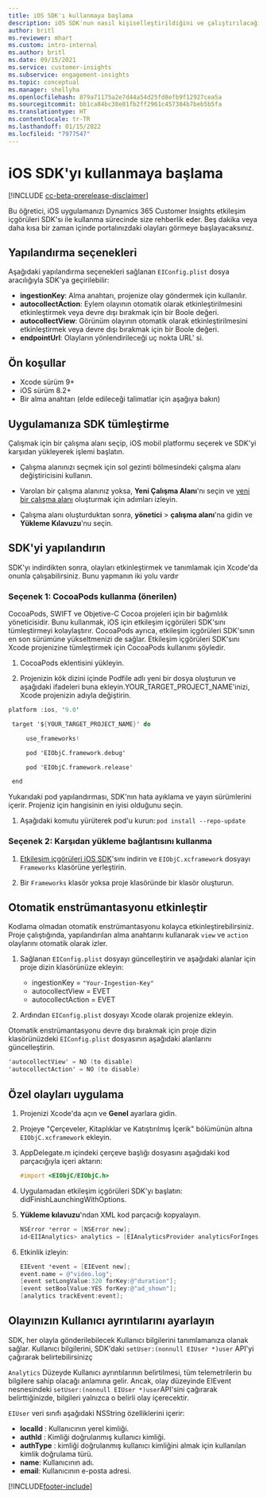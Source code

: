 ```yaml
---
title: iOS SDK'ı kullanmaya başlama
description: iOS SDK'nun nasıl kişiselleştirildiğini ve çalıştırılacağını öğrenin
author: britl
ms.reviewer: mhart
ms.custom: intro-internal
ms.author: britl
ms.date: 09/15/2021
ms.service: customer-insights
ms.subservice: engagement-insights
ms.topic: conceptual
ms.manager: shellyha
ms.openlocfilehash: 879a71175a2e7d44a54d25fd8efb9f12927cea5a
ms.sourcegitcommit: bb1ca84bc38e81fb2ff2961c457384b7beb5b5fa
ms.translationtype: HT
ms.contentlocale: tr-TR
ms.lasthandoff: 01/15/2022
ms.locfileid: "7977547"
---
```

# <a name="get-started-with-the-ios-sdk"></a>iOS SDK'yı kullanmaya başlama

[!INCLUDE [cc-beta-prerelease-disclaimer](includes/cc-beta-prerelease-disclaimer.md)]

Bu öğretici, iOS uygulamanızı Dynamics 365 Customer Insights etkileşim içgörüleri SDK'sı ile kullanma sürecinde size rehberlik eder. Beş dakika veya daha kısa bir zaman içinde portalınızdaki olayları görmeye başlayacaksınız.

## <a name="configuration-options"></a>Yapılandırma seçenekleri

Aşağıdaki yapılandırma seçenekleri sağlanan `EIConfig.plist` dosya aracılığıyla SDK'ya geçirilebilir:

- **ingestionKey**: Alma anahtarı, projenize olay göndermek için kullanılır.
- **autocollectAction**: Eylem olayının otomatik olarak etkinleştirilmesini etkinleştirmek veya devre dışı bırakmak için bir Boole değeri.
- **autocollectView**: Görünüm olayının otomatik olarak etkinleştirilmesini etkinleştirmek veya devre dışı bırakmak için bir Boole değeri.
- **endpointUrl**: Olayların yönlendirileceği uç nokta URL' si.

## <a name="prerequisites"></a>Ön koşullar

- Xcode sürüm 9+
- iOS sürüm 8.2+
- Bir alma anahtarı (elde edileceği talimatlar için aşağıya bakın)

## <a name="integrate-the-sdk-into-your-application"></a>Uygulamanıza SDK tümleştirme

Çalışmak için bir çalışma alanı seçip, iOS mobil platformu seçerek ve SDK'yi karşıdan yükleyerek işlemi başlatın.

- Çalışma alanınızı seçmek için sol gezinti bölmesindeki çalışma alanı değiştiricisini kullanın.

- Varolan bir çalışma alanınız yoksa, **Yeni Çalışma Alanı**'nı seçin ve [yeni bir çalışma alanı](create-workspace.md) oluşturmak için adımları izleyin.

- Çalışma alanı oluşturduktan sonra, **yönetici** > **çalışma alanı**'na gidin ve **Yükleme Kılavuzu**'nu seçin.

## <a name="configure-the-sdk"></a>SDK'yi yapılandırın

SDK'yı indirdikten sonra, olayları etkinleştirmek ve tanımlamak için Xcode'da onunla çalışabilirsiniz. Bunu yapmanın iki yolu vardır

### <a name="option-1-using-cocoapods-recommended"></a>Seçenek 1: CocoaPods kullanma (önerilen)
CocoaPods, SWIFT ve Objetive-C Cocoa projeleri için bir bağımlılık yöneticisidir. Bunu kullanmak, iOS için etkileşim içgörüleri SDK'sını tümleştirmeyi kolaylaştırır. CocoaPods ayrıca, etkileşim içgörüleri SDK'sının en son sürümüne yükseltmenizi de sağlar. Etkileşim içgörüleri SDK'sını Xcode projenizine tümleştirmek için CocoaPods kullanımı şöyledir. 

1. CocoaPods eklentisini yükleyin. 

1. Projenizin kök dizini içinde Podfile adlı yeni bir dosya oluşturun ve aşağıdaki ifadeleri buna ekleyin.YOUR_TARGET_PROJECT_NAME'inizi, Xcode projenizin adıyla değiştirin. 
```objectivec
platform :ios, '9.0'  

 target '${YOUR_TARGET_PROJECT_NAME}' do 

     use_frameworks!   

     pod 'EIObjC.framework.debug' 

     pod 'EIObjC.framework.release' 

 end 
```
Yukarıdaki pod yapılandırması, SDK'nın hata ayıklama ve yayın sürümlerini içerir. Projeniz için hangisinin en iyisi olduğunu seçin.

1. Aşağıdaki komutu yürüterek pod'u kurun: `pod install --repo-update `

### <a name="option-2-using-download-link"></a>Seçenek 2: Karşıdan yükleme bağlantısını kullanma

1. [Etkileşim içgörüleri iOS SDK](https://download.pi.dynamics.com/sdk/EI-SDKs/ei-ios-sdk.zip)'sını indirin ve `EIObjC.xcframework` dosyayı `Frameworks` klasörüne yerleştirin.

1. Bir `Frameworks` klasör yoksa proje klasöründe bir klasör oluşturun.

## <a name="enable-auto-instrumentation"></a>Otomatik enstrümantasyonu etkinleştir
 
Kodlama olmadan otomatik enstrümantasyonu kolayca etkinleştirebilirsiniz. Proje çalıştığında, yapılandırılan alma anahtarını kullanarak `view` ve `action` olaylarını otomatik olarak izler. 

1. Sağlanan `EIConfig.plist` dosyayı güncelleştirin ve aşağıdaki alanlar için proje dizin klasörünüze ekleyin:
    - ingestionKey = `"Your-Ingestion-Key"`
    - autocollectView = EVET
    - autocollectAction = EVET

2. Ardından `EIConfig.plist` dosyayı Xcode olarak projenize ekleyin. 



Otomatik enstrümantasyonu devre dışı bırakmak için proje dizin klasörünüzdeki  `EIConfig.plist` dosyasının aşağıdaki alanlarını güncelleştirin. 

```objectivec
'autocollectView' = NO (to disable)
'autocollectAction' = NO (to disable)
```


## <a name="implement-custom-events"></a>Özel olayları uygulama

1. Projenizi Xcode'da açın ve **Genel** ayarlara gidin. 
1. Projeye "Çerçeveler, Kitaplıklar ve Katıştırılmış İçerik" bölümünün altına `EIObjC.xcframework` ekleyin.

1. AppDelegate.m içindeki çerçeve başlığı dosyasını aşağıdaki kod parçacığıyla içeri aktarın:

    ```objectivec
    #import <EIObjC/EIObjC.h>
    ```

1. Uygulamadan etkileşim içgörüleri SDK'yı başlatın: didFinishLaunchingWithOptions.
1. **Yükleme kılavuzu**'ndan XML kod parçacığı kopyalayın.

    ```objectivec
    NSError *error = [NSError new];
    id<EIIAnalytics> analytics = [EIAnalyticsProvider analyticsForIngestionKey:nil error:&error];
    ```

1. Etkinlik izleyin:

    ```objectivec
    EIEvent *event = [EIEvent new];
    event.name = @"video.log";
    [event setLongValue:320 forKey:@"duration"];
    [event setBoolValue:YES forKey:@"ad_shown"];
    [analytics trackEvent:event];
    ```

## <a name="set-user-details-for-your-event"></a>Olayınızın Kullanıcı ayrıntılarını ayarlayın

SDK, her olayla gönderilebilecek Kullanıcı bilgilerini tanımlamanıza olanak sağlar. Kullanıcı bilgilerini, SDK'daki `setUser:(nonnull EIUser *)user` API'yi çağırarak belirtebilirsinizç

`Analytics` Düzeyde Kullanıcı ayrıntılarının belirtilmesi, tüm telemetrilerin bu bilgilere sahip olacağı anlamına gelir. Ancak, olay düzeyinde EIEvent nesnesindeki `setUser:(nonnull EIUser *)user`API'sini çağırarak belirttiğinizde, bilgileri yalnızca o belirli olay içerecektir.

`EIUser` veri sınıfı aşağıdaki NSString özelliklerini içerir:

- **localId** : Kullanıcının yerel kimliği.
- **authId** : Kimliği doğrulanmış kullanıcı kimliği.
- **authType** : kimliği doğrulanmış kullanıcı kimliğini almak için kullanılan kimlik doğrulama türü.
- **name**: Kullanıcının adı.
- **email**: Kullanıcının e-posta adresi.


[!INCLUDE[footer-include](../includes/footer-banner.md)]
